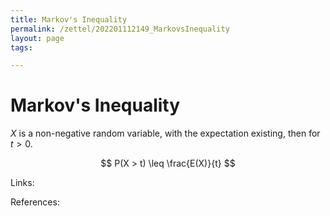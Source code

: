```yaml
---
title: Markov's Inequality
permalink: /zettel/202201112149_MarkovsInequality
layout: page
tags: 

---
```

# Markov's Inequality

$X$ is a non-negative random variable, with the expectation existing, then for $t>0$.

$$
P(X > t) \leq \frac{E(X)}{t}
$$

Links: 

References: 

